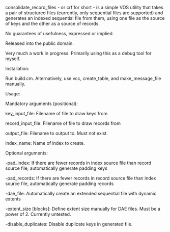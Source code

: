 consolidate_record_files - or crf for short - is a simple VOS utility that
takes a pair of structured files (currently, only sequential files are
supported) and generates an indexed sequential file from them, using one
file as the source of keys and the other as a source of records.

No guarantees of usefulness, expressed or implied.

Released into the public domain.

Very much a work in progress. Primarily using this as a debug tool for myself.

Installation:

Run build.cm. Alternatively, use vcc, create_table, and make_message_file manually.

Usage:

Mandatory arguments (positional):

key_input_file: Filename of file to draw keys from

record_input_file: Filename of file to draw records from

output_file: Filename to output to. Must not exist.

index_name: Name of index to create.

Optional arguments:

-pad_index: If there are fewer records in index source file than record source file, 
	automatically generate padding keys
	
-pad_records: If there are fewer records in record source file than index source file,
	automatically generate padding records
	
-dae_file: Automatically create an extended sequential file with dynamic extents

-extent_size [blocks]: Define extent size manually for DAE files. Must be a power of 2.
	Currently untested.

-disable_duplicates: Disable duplicate keys in generated file.